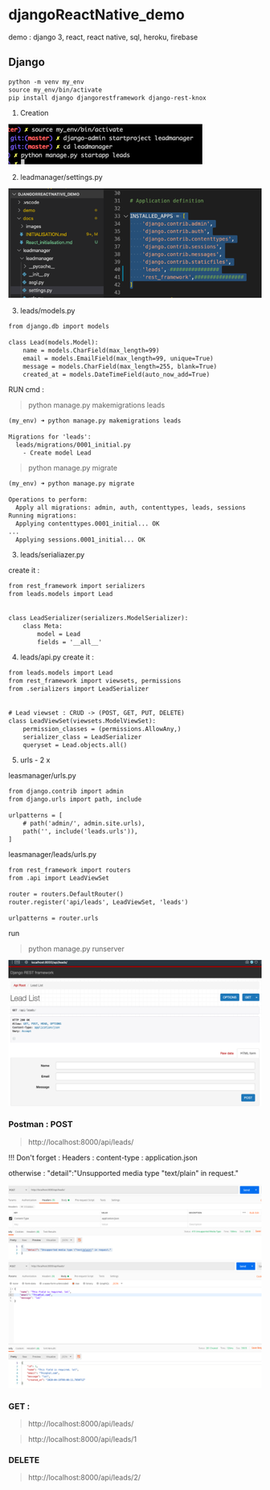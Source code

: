 # djangoReactNative_demo
demo : django 3, react, react native, sql, heroku, firebase

## Django

```
python -m venv my_env
source my_env/bin/activate
pip install django djangorestframework django-rest-knox
```
1. Creation 

![](docs/images/1.png)

2. leadmanager/settings.py

![](docs/images/2.png)

3. leads/models.py

```
from django.db import models

class Lead(models.Model):
    name = models.CharField(max_length=99)
    email = models.EmailField(max_length=99, unique=True)
    message = models.CharField(max_length=255, blank=True)
    created_at = models.DateTimeField(auto_now_add=True)
```
RUN cmd :
> python manage.py makemigrations leads

```
(my_env) ➜ python manage.py makemigrations leads

Migrations for 'leads':
  leads/migrations/0001_initial.py
    - Create model Lead
```

> python manage.py migrate

```
(my_env) ➜ python manage.py migrate

Operations to perform:
  Apply all migrations: admin, auth, contenttypes, leads, sessions
Running migrations:
  Applying contenttypes.0001_initial... OK
...
  Applying sessions.0001_initial... OK
```


3. leads/serialiazer.py

create it :
```
from rest_framework import serializers
from leads.models import Lead


class LeadSerializer(serializers.ModelSerializer):
    class Meta:
        model = Lead
        fields = '__all__'
```

4. leads/api.py
create it :
```
from leads.models import Lead
from rest_framework import viewsets, permissions
from .serializers import LeadSerializer


# Lead viewset : CRUD -> (POST, GET, PUT, DELETE)
class LeadViewSet(viewsets.ModelViewSet):
    permission_classes = (permissions.AllowAny,)
    serializer_class = LeadSerializer
    queryset = Lead.objects.all()
```


5. urls - 2 x

leasmanager/urls.py
```
from django.contrib import admin
from django.urls import path, include

urlpatterns = [
    # path('admin/', admin.site.urls),
    path('', include('leads.urls')),
]
```

leasmanager/leads/urls.py
```
from rest_framework import routers
from .api import LeadViewSet

router = routers.DefaultRouter()
router.register('api/leads', LeadViewSet, 'leads')

urlpatterns = router.urls
```


run
> python manage.py runserver

![](docs/images/3.png)


###  Postman : POST

> http://localhost:8000/api/leads/


!!!
Don't forget :
Headers : content-type : application.json

otherwise : "detail":"Unsupported media type \"text/plain\" in request."


![](docs/images/4.png)
![](docs/images/5.png)


### GET :

> http://localhost:8000/api/leads/


> http://localhost:8000/api/leads/1


### DELETE

> http://localhost:8000/api/leads/2/

